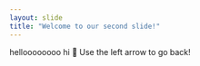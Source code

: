 ```yaml
---
layout: slide
title: "Welcome to our second slide!"
---
```

helloooooooo hi 👋 
Use the left arrow to go back!
